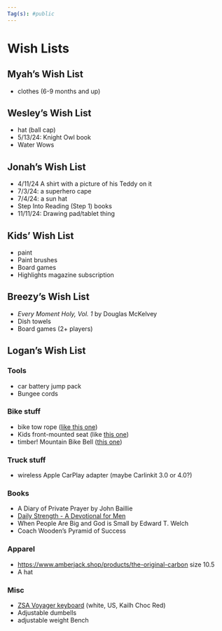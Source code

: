 ```yaml
---
Tag(s): #public
---
```

# Wish Lists

## Myah’s Wish List
- clothes (6-9 months and up)

## Wesley’s Wish List 
- hat (ball cap)
- 5/13/24: Knight Owl book
- Water Wows

## Jonah’s Wish List
-  4/11/24 A shirt with a picture of his Teddy on it
- 7/3/24: a superhero cape
- 7/4/24: a sun hat
- Step Into Reading (Step 1) books
- 11/11/24: Drawing pad/tablet thing

## Kids’ Wish List
- paint
- Paint brushes 
- Board games
- Highlights magazine subscription 

## Breezy’s Wish List
- _Every Moment Holy, Vol. 1_ by Douglas McKelvey
- Dish towels
- Board games (2+ players)

## Logan’s Wish List

### Tools 
* car battery jump pack
* Bungee cords
### Bike stuff
* bike tow rope ([like this one](https://kidsrideshotgun.com/products/mtb-tow-rope))
* Kids front-mounted seat (like [this one](https://kidsrideshotgun.com/products/shotgun-kids-mtb-seat))
* timber! Mountain Bike Bell ([this one](https://mtbbell.com/collections/mountain-bike-bells/products/model-yew-bolt-on-mountain-bike-bell))
### Truck stuff
- wireless Apple CarPlay adapter (maybe Carlinkit 3.0 or 4.0?)
### Books
- A Diary of Private Prayer by John Baillie
- [Daily Strength - A Devotional for Men](https://www.google.com/books/edition/Daily_Strength/qWJaEAAAQBAJ?hl=en)
- When People Are Big and God is Small by Edward T. Welch
- Coach Wooden’s Pyramid of Success
### Apparel
- https://www.amberjack.shop/products/the-original-carbon size 10.5
- A hat
### Misc
- [ZSA Voyager keyboard](https://www.zsa.io/voyager/buy) (white, US, Kailh Choc Red)
- Adjustable dumbells
- adjustable weight Bench